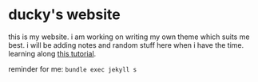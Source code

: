 # ducky's website

this is my website. i am working on writing my own theme which
suits me best. i will be adding notes and random stuff here when i have the time.
learning along [this tutorial](https://www.youtube.com/watch?v=cH9T9yRZ33c&list=PLWjCJDeWfDdfVEcLGAfdJn_HXyM4Y7_k-&index=4).

reminder for me: `bundle exec jekyll s`